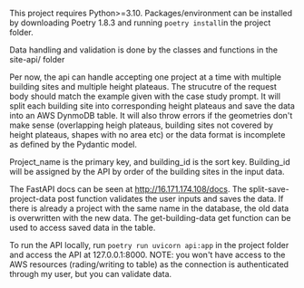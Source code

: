 This project requires Python>=3.10. Packages/environment can be installed by downloading Poetry 1.8.3 and running `poetry install`in the project folder.

Data handling and validation is done by the classes and functions in the site-api/ folder

Per now, the api can handle accepting one project at a time with multiple building sites and multiple height plateaus. The strucutre of the request body should match the example given with the case study prompt. It will split each building site into corresponding height plateaus and save the data into an AWS DynmoDB table. It will also throw errors if the geometries don't make sense (overlapping heigh plateaus, building sites not covered by height plateaus, shapes with no area etc) or the data format is incomplete as defined by the Pydantic model.

Project_name is the primary key, and building_id is the sort key. Building_id will be assigned by the API by order of the building sites in the input data.

The FastAPI docs can be seen at http://16.171.174.108/docs. The split-save-project-data post function validates the user inputs and saves the data. If there is already a project with the same name in the database, the old data is overwritten with the new data. The get-building-data get function can be used to access saved data in the table.

To run the API locally, run `poetry run uvicorn api:app` in the project folder and access the API at 127.0.0.1:8000. NOTE: you won't have access to the AWS resources (rading/writing to table) as the connection is authenticated through my user, but you can validate data.
